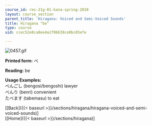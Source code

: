 ```yaml
---
course_id: res-21g-01-kana-spring-2010
layout: course_section
parent_title: 'Hiragana: Voiced and Semi-Voiced Sounds'
title: Hiragana "be"
type: course
uid: ccec52e0ca8ee4a1f06638ce0bc85efe

---
```


![0457.gif](/coursemedia/res-21g-01-kana-spring-2010/845c0cc9f76cefdec748b96ee4b94527_0457.gif)

**Printed form:** べ

**Reading:** be

**Usage Examples:**  
べんごし (bengosi/bengoshi) lawyer  
べんり (benri) convenient  
たべます (tabemasu) to eat

  
\[[Back]({{< baseurl >}}/sections/hiragana/hiragana-voiced-and-semi-voiced-sounds)\]  
\[[Home]({{< baseurl >}}/sections/hiragana)\]